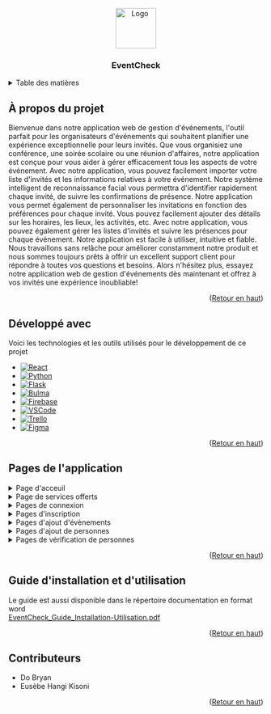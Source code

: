 <a name="readme-top"></a>
<div align="center">
    <img src="https://github.com/DoBryanCS/EventCheck/assets/111463691/3be2b2c0-1b68-4e96-83c8-002c480f79a2" alt="Logo" width="80" height="80">
    <h3 align="center">EventCheck</h3>
</div>

<!-- TABLE OF CONTENTS -->
<details>
  <summary>Table des matières</summary>
  <ol>
    <li>
      <a href="#À-propos-du-projet">À propos du projet</a>
    </li>
    <li>
      <a href="#Développé-avec">Développé avec</a>
    </li>
    <li>
      <a href="#Pages-de-lapplication">Pages de l'application</a>
    </li>
    <li>
      <a href="#Guide-dinstallation-et-dutilisation">Guide d'installation et d'utilisation</a>
    </li>
    <li>
      <a href="#Contributeurs">Contributeurs</a>
    </li>
  </ol>
</details>

## À propos du projet

Bienvenue dans notre application web de gestion d'événements, l'outil parfait pour les organisateurs d'événements qui souhaitent planifier une expérience exceptionnelle pour leurs invités. Que vous organisiez une conférence, une soirée scolaire ou une réunion d'affaires, notre application est conçue pour vous aider à gérer efficacement tous les aspects de votre événement. Avec notre application, vous pouvez facilement importer votre liste d'invités et les informations relatives à votre événement. Notre système intelligent de reconnaissance facial vous permettra d'identifier rapidement chaque invité, de suivre les confirmations de présence. Notre application vous permet également de personnaliser les invitations en fonction des préférences pour chaque invité. Vous pouvez facilement ajouter des détails sur les horaires, les lieux, les activités, etc. Avec notre application, vous pouvez également gérer les listes d'invités et suivre les présences pour chaque événement. Notre application est facile à utiliser, intuitive et fiable. Nous travaillons sans relâche pour améliorer constamment notre produit et nous sommes toujours prêts à offrir un excellent support client pour répondre à toutes vos questions et besoins. Alors n'hésitez plus, essayez notre application web de gestion d'événements dès maintenant et offrez à vos invités une expérience inoubliable!

<p align="right">(<a href="#readme-top">Retour en haut</a>)</p>

## Développé avec

Voici les technologies et les outils utilisés pour le développement de ce projet

* [![React][React.js]][React-url]
* [![Python][Python]][Python-url]
* [![Flask][Flask]][Flask-url]
* [![Bulma][Bulma.css]][Bulma-url]
* [![Firebase][Firebase]][Firebase-url]
* [![VSCode][VSCode]][VSCode-url]
* [![Trello][Trello]][Trello-url]
* [![Figma][Figma]][Figma-url]

<p align="right">(<a href="#readme-top">Retour en haut</a>)</p>

## Pages de l'application
  <details>
    <summary>Page d'acceuil</summary>
    <img src="https://github.com/DoBryanCS/EventCheck/assets/111463691/2b7229f4-41f8-407b-9eae-00d4c06b21b1" name="image-name">
  </details>
  <details>
    <summary>Page de services offerts</summary>
    <img src="https://github.com/DoBryanCS/EventCheck/assets/111463691/800e57ff-4a52-49a5-b4fc-7ebf6c1b9200" name="image-name">
    <img src="https://github.com/DoBryanCS/EventCheck/assets/111463691/450cdada-ab18-4f8a-bd35-3313fd86a94a" name="image-name">
  </details>
  <details>
    <summary>Pages de connexion</summary>
    <img src="https://github.com/DoBryanCS/EventCheck/assets/111463691/45baef64-fb71-4e73-98a0-e818eb6ae663" name="image-name">
    <img src="https://github.com/DoBryanCS/EventCheck/assets/111463691/eaab23bb-b990-43ff-b832-e5766ba888a1" name="image-name">
  </details>
  <details>
    <summary>Pages d'inscription</summary>
    <img src="https://github.com/DoBryanCS/EventCheck/assets/111463691/c4ea25f1-0bfa-4d3c-ae16-e124b74e5d96" name="image-name">
    <img src="https://github.com/DoBryanCS/EventCheck/assets/111463691/2fd1c3de-8050-4929-8270-5d598b967321" name="image-name">
  </details>      
  <details>
    <summary>Pages d'ajout d'évènements</summary>
    <img src="https://github.com/DoBryanCS/EventCheck/assets/111463691/d3aa3f5b-a7b5-40d1-80ec-dfe5afae465c" name="image-name">
    <img src="https://github.com/DoBryanCS/EventCheck/assets/111463691/43f73c9c-21be-48fb-91fb-f3c03831e732" name="image-name">
    <img src="https://github.com/DoBryanCS/EventCheck/assets/111463691/bada4b36-f43f-475f-b578-65b141d7cc4d" name="image-name">
    <img src="https://github.com/DoBryanCS/EventCheck/assets/111463691/eb3ef9e0-7d10-4a98-937a-02a4c5d12dbb" name="image-name">
    <img src="https://github.com/DoBryanCS/EventCheck/assets/111463691/2f2b91a4-6979-442a-a366-2aa3b1ebc893" name="image-name">
  </details>
  <details>
    <summary>Pages d'ajout de personnes</summary>
    <img src="https://github.com/DoBryanCS/EventCheck/assets/111463691/d3aa3f5b-a7b5-40d1-80ec-dfe5afae465c" name="image-name">
    <img src="https://github.com/DoBryanCS/EventCheck/assets/111463691/41784aba-461d-486c-aed9-377e6f2a1f0d" name="image-name">
    <img src="https://github.com/DoBryanCS/EventCheck/assets/111463691/2bed885e-3da4-4cb4-b9d1-0ce0ba8d4b6d" name="image-name">
    <img src="https://github.com/DoBryanCS/EventCheck/assets/111463691/bb53ff41-2a0e-45ae-a4db-eabcf6b562ab" name="image-name">
    <img src="https://github.com/DoBryanCS/EventCheck/assets/111463691/69dddd21-81a4-4bf5-83cb-81c3640c775d" name="image-name">
  </details>
  <details>
    <summary>Pages de vérification de personnes</summary>
    <img src="https://github.com/DoBryanCS/EventCheck/assets/111463691/83d17cb4-93c7-450d-a23b-4c122d26e242" name="image-name">
    <img src="https://github.com/DoBryanCS/EventCheck/assets/111463691/a6ed5204-9aae-4abc-9035-83f622e22081" name="image-name">
  </details>

  <p align="right">(<a href="#readme-top">Retour en haut</a>)</p>

  ## Guide d'installation et d'utilisation

  Le guide est aussi disponible dans le répertoire documentation en format word
  <br/>
  [EventCheck_Guide_Installation-Utilisation.pdf](https://github.com/DoBryanCS/EventCheck/files/12653724/EventCheck_Guide_Installation-Utilisation.pdf)

  <p align="right">(<a href="#readme-top">Retour en haut</a>)</p>

  ## Contributeurs

  * Do Bryan
  * Eusèbe Hangi Kisoni

  <p align="right">(<a href="#readme-top">Retour en haut</a>)</p>

<!-- MARKDOWN LINKS & IMAGES -->
<!-- https://www.markdownguide.org/basic-syntax/#reference-style-links -->
[React.js]: https://img.shields.io/badge/React-20232A?style=for-the-badge&logo=react&logoColor=61DAFB
[React-url]: https://reactjs.org/
[Python]: https://img.shields.io/badge/Python-FFD43B?style=for-the-badge&logo=python&logoColor=blue
[Python-url]: https://www.python.org/
[Flask]: https://img.shields.io/badge/Flask-000000?style=for-the-badge&logo=flask&logoColor=white
[Flask-url]: https://flask.palletsprojects.com/
[Bulma.css]: https://img.shields.io/badge/Bulma-00D1B2?style=for-the-badge&logo=Bulma&logoColor=white
[Bulma-url]: https://bulma.io/
[Trello]: https://img.shields.io/badge/Trello-0052CC?style=for-the-badge&logo=trello&logoColor=white
[Trello-url]: https://trello.com/fr 
[Firebase]: https://img.shields.io/badge/firebase-ffca28?style=for-the-badge&logo=firebase&logoColor=black
[Firebase-url]: https://firebase.google.com/
[Figma]: https://img.shields.io/badge/Figma-F24E1E?style=for-the-badge&logo=figma&logoColor=white
[Figma-url]: https://www.figma.com/fr/
[VSCode]: https://img.shields.io/badge/VSCode-0078D4?style=for-the-badge&logo=visual%20studio%20code&logoColor=white
[VSCode-url]: https://code.visualstudio.com/
